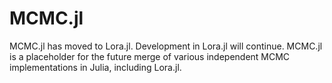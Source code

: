 MCMC.jl
==============================

MCMC.jl has moved to Lora.jl. Development in Lora.jl will continue. MCMC.jl is a placeholder for the future merge of various independent MCMC implementations in Julia, including Lora.jl.
